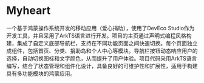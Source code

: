 # Myheart
一个基于鸿蒙操作系统开发的移动应用（爱心捐助），使用了DevEco Studio作为开发工具，并且采用了ArkTS语言进行开发。项目的主页通过声明式编程风格构建，集成了自定义底部导航栏，支持在不同功能页面之间快速切换。每个页面独立成组件，包括首页、分类、捐助岛和个人中心等模块。导航栏按钮动态响应用户的选择，自动切换图标和文字颜色，从而提升了用户体验。项目代码采用ArkTS语言编写，结合了状态管理和组件化设计，具备良好的可维护性和扩展性，适用于构建具有多功能模块的鸿蒙应用。
